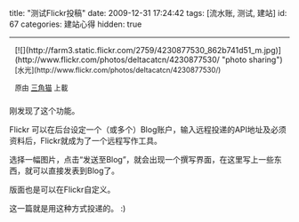 title: "测试Flickr投稿"
date: 2009-12-31 17:24:42
tags: [流水账, 测试, 建站]
id: 67
categories: 建站心得
hidden: true

---

<div style="float: right; margin-left: 10px; margin-bottom: 10px;">[![](http://farm3.static.flickr.com/2759/4230877530_862b741d51_m.jpg)](http://www.flickr.com/photos/deltacatcn/4230877530/ "photo sharing")

<span style="font-size: 0.9em; margin-top: 0px;">
[水光](http://www.flickr.com/photos/deltacatcn/4230877530/)

原由 [三角猫](http://www.flickr.com/people/deltacatcn/) 上載
</span></div>
刚发现了这个功能。

Flickr 可以在后台设定一个（或多个）Blog账户，输入远程投递的API地址及必须资料后，Flickr就成为了一个远程写作工具。

选择一幅图片，点击“发送至Blog”，就会出现一个撰写界面，在这里写上一些东西，就可以直接发表到Blog了。

版面也是可以在Flickr自定义。

这一篇就是用这种方式投递的。 :)